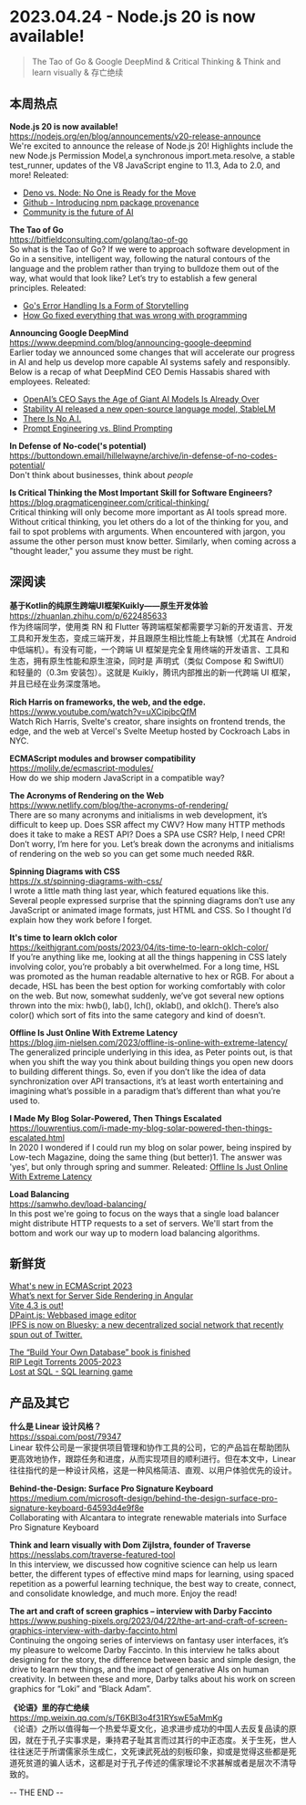 2023.04.24 - Node.js 20 is now available!  
========  

> The Tao of Go & Google DeepMind & Critical Thinking & Think and learn visually & 存亡绝续

## 本周热点

**Node.js 20 is now available!**  
https://nodejs.org/en/blog/announcements/v20-release-announce  
We're excited to announce the release of Node.js 20! Highlights include the new Node.js Permission Model,a synchronous import.meta.resolve, a stable test_runner, updates of the V8 JavaScript engine to 11.3, Ada to 2.0, and more! Releated:  
- [Deno vs. Node: No One is Ready for the Move](https://cult.honeypot.io/reads/deno-vs-node-main-differences/)  
- [Github - Introducing npm package provenance](https://github.blog/2023-04-19-introducing-npm-package-provenance/)  
- [Community is the future of AI](https://stackoverflow.blog/2023/04/17/community-is-the-future-of-ai/)  

**The Tao of Go**  
https://bitfieldconsulting.com/golang/tao-of-go  
So what is the Tao of Go? If we were to approach software development in Go in a sensitive, intelligent way, following the natural contours of the language and the problem rather than trying to bulldoze them out of the way, what would that look like? Let’s try to establish a few general principles. Releated:  
- [Go's Error Handling Is a Form of Storytelling](https://preslav.me/2023/04/14/golang-error-handling-is-a-form-of-storytelling/)  
- [How Go fixed everything that was wrong with programming](https://medium.com/@jankammerath/how-go-fixed-everything-that-was-wrong-with-programming-1b599a1055a8)  

**Announcing Google DeepMind**  
https://www.deepmind.com/blog/announcing-google-deepmind  
Earlier today we announced some changes that will accelerate our progress in AI and help us develop more capable AI systems safely and responsibly. Below is a recap of what DeepMind CEO Demis Hassabis shared with employees. Releated:  
- [OpenAI’s CEO Says the Age of Giant AI Models Is Already Over](https://www.wired.com/story/openai-ceo-sam-altman-the-age-of-giant-ai-models-is-already-over/)  
- [Stability AI released a new open-source language model, StableLM](https://stability.ai/blog/stability-ai-launches-the-first-of-its-stablelm-suite-of-language-models)  
- [There Is No A.I.](https://www.newyorker.com/science/annals-of-artificial-intelligence/there-is-no-ai)  
- [Prompt Engineering vs. Blind Prompting](https://mitchellh.com/writing/prompt-engineering-vs-blind-prompting)  

**In Defense of No-code('s potential)**  
https://buttondown.email/hillelwayne/archive/in-defense-of-no-codes-potential/  
Don't think about businesses, think about *people*

**Is Critical Thinking the Most Important Skill for Software Engineers?**  
https://blog.pragmaticengineer.com/critical-thinking/  
Critical thinking will only become more important as AI tools spread more. Without critical thinking, you let others do a lot of the thinking for you, and fail to spot problems with arguments. When encountered with jargon, you assume the other person must know better. Similarly, when coming across a "thought leader," you assume they must be right.

## 深阅读

**基于Kotlin的纯原生跨端UI框架Kuikly——原生开发体验**  
https://zhuanlan.zhihu.com/p/622485633  
作为终端同学，使用类 RN 和 Flutter 等跨端框架都需要学习新的开发语言、开发工具和开发生态，变成三端开发，并且跟原生相比性能上有缺憾（尤其在 Android 中低端机）。有没有可能，一个跨端 UI 框架是完全复用终端的开发语言、工具和生态，拥有原生性能和原生渲染，同时是 声明式（类似 Compose 和 SwiftUI）和轻量的（0.3m 安装包）。这就是 Kuikly，腾讯内部推出的新一代跨端 UI 框架，并且已经在业务深度落地。

**Rich Harris on frameworks, the web, and the edge.**  
https://www.youtube.com/watch?v=uXCipjbcQfM  
Watch Rich Harris, Svelte's creator, share insights on frontend trends, the edge, and the web at Vercel's Svelte Meetup hosted by Cockroach Labs in NYC. 

**ECMAScript modules and browser compatibility**  
https://molily.de/ecmascript-modules/  
How do we ship modern JavaScript in a compatible way?

**The Acronyms of Rendering on the Web**  
https://www.netlify.com/blog/the-acronyms-of-rendering/  
There are so many acronyms and initialisms in web development, it’s difficult to keep up. Does SSR affect my CWV? How many HTTP methods does it take to make a REST API? Does a SPA use CSR? Help, I need CPR! Don’t worry, I’m here for you. Let’s break down the acronyms and initialisms of rendering on the web so you can get some much needed R&R.

**Spinning Diagrams with CSS**  
https://x.st/spinning-diagrams-with-css/  
I wrote a little math thing last year, which featured equations like this. Several people expressed surprise that the spinning diagrams don’t use any JavaScript or animated image formats, just HTML and CSS. So I thought I’d explain how they work before I forget.

**It's time to learn oklch color**  
https://keithjgrant.com/posts/2023/04/its-time-to-learn-oklch-color/  
If you’re anything like me, looking at all the things happening in CSS lately involving color, you’re probably a bit overwhelmed. For a long time, HSL was promoted as the human readable alternative to hex or RGB. For about a decade, HSL has been the best option for working comfortably with color on the web. But now, somewhat suddenly, we’ve got several new options thrown into the mix: hwb(), lab(), lch(), oklab(), and oklch(). There’s also color() which sort of fits into the same category and kind of doesn’t.

**Offline Is Just Online With Extreme Latency**  
https://blog.jim-nielsen.com/2023/offline-is-online-with-extreme-latency/  
The generalized principle underlying in this idea, as Peter points out, is that when you shift the way you think about building things you open new doors to building different things. So, even if you don’t like the idea of data synchronization over API transactions, it’s at least worth entertaining and imagining what’s possible in a paradigm that’s different than what you’re used to.

**I Made My Blog Solar-Powered, Then Things Escalated**  
https://louwrentius.com/i-made-my-blog-solar-powered-then-things-escalated.html  
In 2020 I wondered if I could run my blog on solar power, being inspired by Low-tech Magazine, doing the same thing (but better)1. The answer was 'yes', but only through spring and summer. Releated: [Offline Is Just Online With Extreme Latency](https://blog.jim-nielsen.com/2023/offline-is-online-with-extreme-latency/)  

**Load Balancing**  
https://samwho.dev/load-balancing/  
In this post we're going to focus on the ways that a single load balancer might distribute HTTP requests to a set of servers. We'll start from the bottom and work our way up to modern load balancing algorithms.

## 新鲜货

[What's new in ECMAScript 2023](https://pawelgrzybek.com/whats-new-in-ecmascript-2023/)  
[What’s next for Server Side Rendering in Angular](https://blog.angular.io/whats-next-for-server-side-rendering-in-angular-2a6f27662b67)  
[Vite 4.3 is out!](https://vitejs.dev/blog/announcing-vite4-3.html)  
[DPaint.js: Webbased image editor](https://github.com/steffest/dpaint-js)  
[IPFS is now on Bluesky: a new decentralized social network that recently spun out of Twitter.](https://blog.ipfs.tech/2023-ipfs-on-bluesky/)  

[The “Build Your Own Database” book is finished](https://build-your-own.org/blog/20230420_byodb_done/)  
[RIP Legit Torrents 2005-2023](https://www.legittorrents.info/)  
[Lost at SQL - SQL learning game](https://lost-at-sql.therobinlord.com/)  


## 产品及其它  

**什么是 Linear 设计风格？**  
https://sspai.com/post/79347  
Linear 软件公司是一家提供项目管理和协作工具的公司，它的产品旨在帮助团队更高效地协作，跟踪任务和进度，从而实现项目的顺利进行。但在本文中，Linear 往往指代的是一种设计风格，这是一种风格简洁、直观、以用户体验优先的设计。

**Behind-the-Design: Surface Pro Signature Keyboard**  
https://medium.com/microsoft-design/behind-the-design-surface-pro-signature-keyboard-64593d4e9f8e  
Collaborating with Alcantara to integrate renewable materials into Surface Pro Signature Keyboard

**Think and learn visually with Dom Zijlstra, founder of Traverse**  
https://nesslabs.com/traverse-featured-tool  
In this interview, we discussed how cognitive science can help us learn better, the different types of effective mind maps for learning, using spaced repetition as a powerful learning technique, the best way to create, connect, and consolidate knowledge, and much more. Enjoy the read!

**The art and craft of screen graphics – interview with Darby Faccinto**  
https://www.pushing-pixels.org/2023/04/22/the-art-and-craft-of-screen-graphics-interview-with-darby-faccinto.html  
Continuing the ongoing series of interviews on fantasy user interfaces, it’s my pleasure to welcome Darby Faccinto. In this interview he talks about designing for the story, the difference between basic and simple design, the drive to learn new things, and the impact of generative AIs on human creativity. In between these and more, Darby talks about his work on screen graphics for “Loki” and “Black Adam”.

**《论语》里的存亡绝续**  
https://mp.weixin.qq.com/s/T6KBI3o4f31RYswE5aMmKg  
《论语》之所以值得每一个热爱华夏文化，追求进步成功的中国人去反复品读的原因，就在于孔子实事求是，秉持君子耻其言而过其行的中正态度。关于生死，世人往往迷茫于所谓儒家杀生成仁，文死谏武死战的刻板印象，抑或是觉得这些都是死道死贫道的骗人话术，这都是对于孔子传述的儒家理论不求甚解或者是层次不清导致的。

-- THE END --

